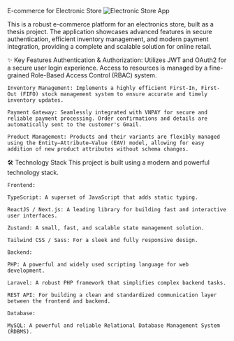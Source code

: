 E-commerce for Electronic Store
<img src="https://www.google.com/search?q=https://placehold.co/1200x600/1e293b/fff%3Ftext%3DElectronic%2BStore%2BApp" alt="Electronic Store App">

This is a robust e-commerce platform for an electronics store, built as a thesis project. The application showcases advanced features in secure authentication, efficient inventory management, and modern payment integration, providing a complete and scalable solution for online retail.

✨ Key Features
    Authentication & Authorization: Utilizes JWT and OAuth2 for a secure user login experience. Access to resources is managed by a fine-grained Role-Based Access Control (RBAC) system.

    Inventory Management: Implements a highly efficient First-In, First-Out (FIFO) stock management system to ensure accurate and timely inventory updates.

    Payment Gateway: Seamlessly integrated with VNPAY for secure and reliable payment processing. Order confirmations and details are automatically sent to the customer's Gmail.

    Product Management: Products and their variants are flexibly managed using the Entity–Attribute–Value (EAV) model, allowing for easy addition of new product attributes without schema changes.

🛠️ Technology Stack
    This project is built using a modern and powerful technology stack.

    Frontend:

    TypeScript: A superset of JavaScript that adds static typing.

    ReactJS / Next.js: A leading library for building fast and interactive user interfaces.

    Zustand: A small, fast, and scalable state management solution.

    Tailwind CSS / Sass: For a sleek and fully responsive design.

    Backend:

    PHP: A powerful and widely used scripting language for web development.

    Laravel: A robust PHP framework that simplifies complex backend tasks.

    REST API: For building a clean and standardized communication layer between the frontend and backend.

    Database:

    MySQL: A powerful and reliable Relational Database Management System (RDBMS).
